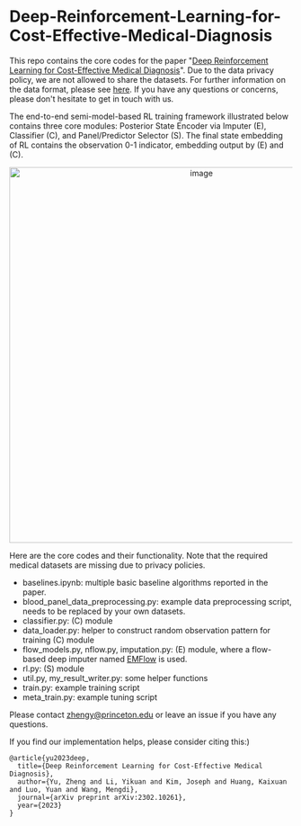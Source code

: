 # Deep-Reinforcement-Learning-for-Cost-Effective-Medical-Diagnosis
This repo contains the core codes for the paper "[Deep Reinforcement Learning for Cost-Effective Medical Diagnosis](https://openreview.net/forum?id=0WVNuEnqVu)". Due to the data privacy policy, we are not allowed to share the datasets. For further information on the data format, please see [here](https://github.com/Zheng321/Deep-Reinforcement-Learning-for-Cost-Effective-Medical-Diagnosis/blob/e7365e563b32e812d5a38c9a907fa682c4972a92/blood_panel_data_preprocessing.py#L6). If you have any questions or concerns, please don't hesitate to get in touch with us.

The end-to-end semi-model-based RL training framework illustrated below contains three core modules: Posterior State Encoder via Imputer (E), Classifier (C), and Panel/Predictor Selector (S). The final state embedding of RL contains the observation 0-1 indicator, embedding output by (E) and (C).
<p align="center">
<img width="668" alt="image" src="https://user-images.githubusercontent.com/41489420/221870344-4b573367-0801-47f3-a644-f537f7d78271.png">
</p>

Here are the core codes and their functionality. Note that the required medical datasets are missing due to privacy policies.

- baselines.ipynb: multiple basic baseline algorithms reported in the paper.
- blood_panel_data_preprocessing.py: example data preprocessing script, needs to be replaced by your own datasets.
- classifier.py: (C) module
- data_loader.py: helper to construct random observation pattern for training (C) module 
- flow_models.py, nflow.py, imputation.py: (E) module, where a flow-based deep imputer named [EMFlow](https://github.com/guipenaufv/EMFlow) is used.
- rl.py: (S) module
- util.py, my_result_writer.py: some helper functions
- train.py: example training script
- meta_train.py: example tuning script

Please contact <zhengy@princeton.edu> or leave an issue if you have any questions.

If you find our implementation helps, please consider citing this:)
```
@article{yu2023deep,
  title={Deep Reinforcement Learning for Cost-Effective Medical Diagnosis},
  author={Yu, Zheng and Li, Yikuan and Kim, Joseph and Huang, Kaixuan and Luo, Yuan and Wang, Mengdi},
  journal={arXiv preprint arXiv:2302.10261},
  year={2023}
}
```
